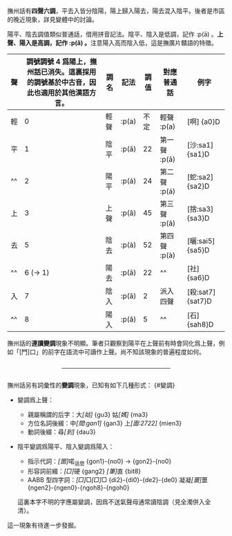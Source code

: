 撫州話有**四聲六調**，平去入皆分陰陽，陽上歸入陽去，陽去混入陰平。後者是市區的晚近現象，詳見<Reference to="variations#陽去調">變體中的討論</Reference>。

陽平、陰去調值類似普通話，借用拼音記法。陰平、陰入是低調，記作 :p(ā) 。<strong>上聲、陽入是高調，記作 :p(â) 。</strong>注意陽入高而陰入低，這是撫廣片贛語的特徵。

<!-- prettier-ignore -->
| 聲  | 調號<Tooltip>調號 4 爲陽上，撫州話已消失。這裏採用的調號基於中古音，因此也適用於其他漢語方言。</Tooltip>    | 調名 | 記法  | 調值 | 對應普通話   | 例字              |
| --- | ------- | ---- | ----- | ---- | ------------ | ----------------- |
| 輕  | 0       | 輕聲 | :p(a) | 不定 | 輕聲 :p(a)   | [啊] {a0}D        |
| 平  | 1       | 陰平 | :p(ā) | 22   | 第一聲 :p(ā) | [沙:sa1] {sa1}D   |
| ^^  | 2       | 陽平 | :p(á) | 24   | 第二聲 :p(á) | [蛇:sa2] {sa2}D   |
| 上  | 3       | 上聲 | :p(â) | 45   | 第三聲 :p(ǎ) | [捨:sa3] {sa3}D   |
| 去  | 5       | 陰去 | :p(à) | 52   | 第四聲 :p(à) | [曬:sai5] {sa5}D  |
| ^^  | 6 (→ 1) | 陽去 | :p(ā) | 22   | ^^           | [社] {sa6}D       |
| 入  | 7       | 陰入 | :p(ā) | 2    | 派入四聲     | [殺:sat7] {sat7}D |
| ^^  | 8       | 陽入 | :p(â) | 5    | ^^           | [石] {sah8}D      |

撫州話的**連讀變調**現象不明顯。筆者只觀察到陽平在上聲前有時會同化爲上聲，例如「[門]口」的前字在語流中可讀作上聲。尚不知該現象的普遍程度如何。

<hr style="width: 50%; margin: 2em auto" />

撫州話另有詞彙性的**變調**現象，已知有如下几種形式： {#變調}

- 變調爲上聲：

  - 親屬稱謂的后字：大<em>[姑]</em> {gu3} 姑<em>[媽]</em> {ma3}
  - 方位名詞後綴：中<em>[間:gan1]</em> {gan3} 上<em>[面:2722]</em> {mien3}
  - 動詞後綴：尋<em>[到]</em> {dau3}

- 陰平變調爲陽平、陰入變調爲陽入：

  - 指示代詞：<em>[箇]</em>喏<sub>這麼</sub> {gon1}-{no0} → {gon2}-{no0}
  - 形容詞前綴：<em>[□]</em>硬 {gang2} <em>[筆]</em>直 {bit8}
  - AABB 型四字詞：<em>[□]</em>□<em>[□]</em>□ {di2}-{di0}-{de2}-{de0} 凝凝<em>[噩]</em>噩 {ngen2}-{ngen0}-{ngoh8}-{ngoh0}

  這裏本字不明的字應屬變調，因爲不送氣聲母通常讀陰調（見<Reference to="characteristics#全濁送氣">全濁併入全清</Reference>）。

這一現象有待進一步發掘。
